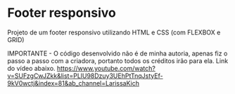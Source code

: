 
# Footer responsivo


Projeto de um footer responsivo utilizando HTML e CSS (com FLEXBOX e GRID)

IMPORTANTE - O código desenvolvido não é de minha autoria, apenas fiz o passo a passo com a criadora, portanto todos os créditos irão para ela. Link do vídeo abaixo.
https://www.youtube.com/watch?v=SUFzgCwJZkk&list=PLlU98Dzuy3UEhPtTnqJstyEf-9kV0wctj&index=81&ab_channel=LarissaKich

